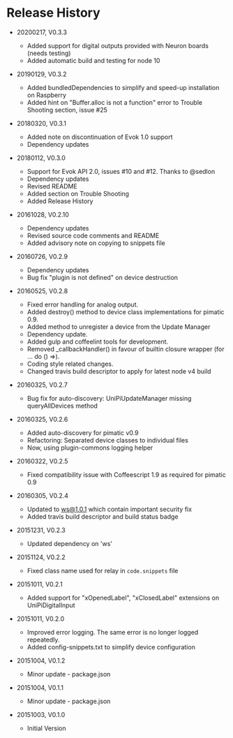 # Release History

* 20200217, V0.3.3
    - Added support for digital outputs provided with Neuron boards (needs testing) 
    - Added automatic build and testing for node 10
    
* 20190129, V0.3.2
    - Added bundledDependencies to simplify and speed-up installation on Raspberry
    - Added hint on "Buffer.alloc is not a function" error to Trouble Shooting section, issue #25
    
* 20180320, V0.3.1
    - Added note on discontinuation of Evok 1.0 support
    - Dependency updates
    
* 20180112, V0.3.0
    - Support for Evok API 2.0, issues #10 and #12. Thanks to @sedlon
    - Dependency updates
    - Revised README
    - Added section on Trouble Shooting
    - Added Release History
    
* 20161028, V0.2.10
    - Dependency updates
    - Revised source code comments and README
    - Added advisory note on copying to snippets file

* 20160726, V0.2.9
    - Dependency updates
    - Bug fix "plugin is not defined" on device destruction

* 20160525, V0.2.8
    - Fixed error handling for analog output. 
    - Added destroy() method to device class implementations for pimatic 0.9. 
    - Added method to unregister a device from the Update Manager
    - Dependency update. 
    - Added gulp and coffeelint tools for development.
    - Removed _callbackHandler() in favour of builtin closure wrapper (for ... do () =>). 
    - Coding style related changes.
    - Changed travis build descriptor to apply for latest node v4 build
    
* 20160325, V0.2.7
    - Bug fix for auto-discovery: UniPiUpdateManager missing queryAllDevices method

* 20160325, V0.2.6
    - Added auto-discovery for pimatic v0.9
    - Refactoring: Separated device classes to individual files
    - Now, using plugin-commons logging helper
    
* 20160322, V0.2.5
    - Fixed compatibility issue with Coffeescript 1.9 as required for pimatic 0.9
    
* 20160305, V0.2.4
    - Updated to ws@1.0.1 which contain important security fix
    - Added travis build descriptor and build status badge
    
* 20151231, V0.2.3
    - Updated dependency on 'ws'
    
* 20151124, V0.2.2
    - Fixed class name used for relay in `code.snippets` file

* 20151011, V0.2.1
    - Added support for "xOpenedLabel", "xClosedLabel" extensions on UniPiDigitalInput

* 20151011, V0.2.0
    - Improved error logging. The same error is no longer logged repeatedly.
    - Added config-snippets.txt to simplify device configuration

* 20151004, V0.1.2
    - Minor update - package.json
    
* 20151004, V0.1.1
    - Minor update - package.json

* 20151003, V0.1.0
    - Initial Version

    
    
